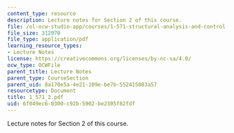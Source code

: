 ```yaml
---
content_type: resource
description: Lecture notes for Section 2 of this course.
file: /ol-ocw-studio-app/courses/1-571-structural-analysis-and-control-spring-2004/6f049ec60300c92b5902be2305f82fdf_1_571_2.pdf
file_size: 312970
file_type: application/pdf
learning_resource_types:
- Lecture Notes
license: https://creativecommons.org/licenses/by-nc-sa/4.0/
ocw_type: OCWFile
parent_title: Lecture Notes
parent_type: CourseSection
parent_uid: 8a170e5a-4e21-109e-be7b-552415083a57
resourcetype: Document
title: 1_571_2.pdf
uid: 6f049ec6-0300-c92b-5902-be2305f82fdf
---
```

Lecture notes for Section 2 of this course.
